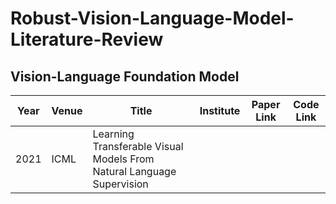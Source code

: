 # Robust-Vision-Language-Model-Literature-Review

## Vision-Language Foundation Model
| Year | Venue | Title | Institute | Paper Link | Code Link |
| -----| ----- | ----- | --------- | ---------- | --------- |
| 2021 | ICML  | Learning Transferable Visual Models From Natural Language Supervision |
